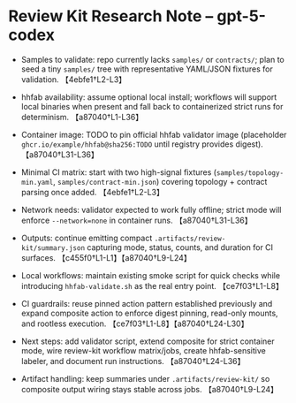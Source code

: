 # Review Kit Research Note – gpt-5-codex

- Samples to validate: repo currently lacks `samples/` or `contracts/`; plan to seed a tiny `samples/` tree with representative YAML/JSON fixtures for validation. 【4ebfe1†L2-L3】
- hhfab availability: assume optional local install; workflows will support local binaries when present and fall back to containerized strict runs for determinism. 【a87040†L1-L36】
- Container image: TODO to pin official hhfab validator image (placeholder `ghcr.io/example/hhfab@sha256:TODO` until registry provides digest). 【a87040†L31-L36】
- Minimal CI matrix: start with two high-signal fixtures (`samples/topology-min.yaml`, `samples/contract-min.json`) covering topology + contract parsing once added. 【4ebfe1†L2-L3】
- Network needs: validator expected to work fully offline; strict mode will enforce `--network=none` in container runs. 【a87040†L31-L36】
- Outputs: continue emitting compact `.artifacts/review-kit/summary.json` capturing mode, status, counts, and duration for CI surfaces. 【c455f0†L1-L1】【a87040†L9-L24】
- Local workflows: maintain existing smoke script for quick checks while introducing `hhfab-validate.sh` as the real entry point. 【ce7f03†L1-L8】
- CI guardrails: reuse pinned action pattern established previously and expand composite action to enforce digest pinning, read-only mounts, and rootless execution. 【ce7f03†L1-L8】【a87040†L24-L30】
- Next steps: add validator script, extend composite for strict container mode, wire review-kit workflow matrix/jobs, create hhfab-sensitive labeler, and document run instructions. 【a87040†L24-L36】

- Artifact handling: keep summaries under `.artifacts/review-kit/` so composite output wiring stays stable across jobs. 【a87040†L9-L24】
